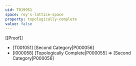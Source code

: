 ```yaml
---
uid: T019951
space: roy's-lattice-space
property: topologically-complete
value: false
---
```

[[Proof]]

* [T001051] [Second Category|P000056]
* [I000058] [Topologically Complete|P000055] => [Second Category|P000056]

